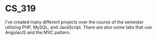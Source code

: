 # CS_319

I've created many different projects over the course of the semester utilizing PHP, MySQL, and JavaScript. There are also some labs that use AngularJS and the MVC pattern. 